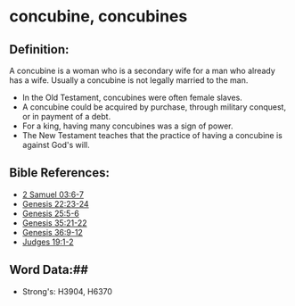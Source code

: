 # concubine, concubines #

## Definition: ##

A concubine is a woman who is a secondary wife for a man who already has a wife. Usually a concubine is not legally married to the man.

* In the Old Testament, concubines were often female slaves.
* A concubine could be acquired by purchase, through military conquest, or in payment of a debt.
* For a king, having many concubines was a sign of power. 
* The New Testament teaches that the practice of having a concubine is against God's will.

## Bible References: ##

* [2 Samuel 03:6-7](rc://en/tn/help/2sa/03/06)
* [Genesis 22:23-24](rc://en/tn/help/gen/22/23)
* [Genesis 25:5-6](rc://en/tn/help/gen/25/05)
* [Genesis 35:21-22](rc://en/tn/help/gen/35/21)
* [Genesis 36:9-12](rc://en/tn/help/gen/36/09)
* [Judges 19:1-2](rc://en/tn/help/jdg/19/01)

## Word Data:##

* Strong's: H3904, H6370
